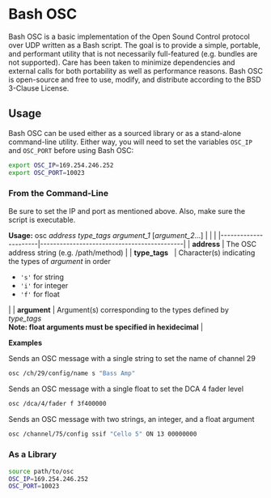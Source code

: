 # Bash OSC
Bash OSC is a basic implementation of the Open Sound Control protocol over UDP written as a Bash script.  The goal is to provide a simple, portable, and performant utility that is not necessarily full-featured (e.g. bundles are not supported).  Care has been taken to minimize dependencies and external calls for both portability as well as performance reasons.  Bash OSC is open-source and free to use, modify, and distribute according to the BSD 3-Clause License.

## Usage
Bash OSC can be used either as a sourced library or as a stand-alone command-line utility.  Either way, you will need to set the variables ``OSC_IP`` and ``OSC_PORT`` before using Bash OSC:

```bash
export OSC_IP=169.254.246.252
export OSC_PORT=10023
```

### From the Command-Line
Be sure to set the IP and port as mentioned above.  Also, make sure the script is executable.

**Usage:** osc *address* *type_tags* *argument_1* [*argument_2*...]
|                      |                                            |
|----------------------|--------------------------------------------|
| **address**          | The OSC address string (e.g. /path/method) |
| **type_tags** &nbsp; | Character(s) indicating the types of *argument* in order <ul><li>``'s'`` for string</li><li>``'i'`` for integer</li><li>``'f'`` for float</li></ul> |
| **argument**         | Argument(s) corresponding to the types defined by *type_tags*<br>**Note: float arguments must be specified in hexidecimal** |

**Examples**

Sends an OSC message with a single string to set the name of channel 29

```bash
osc /ch/29/config/name s "Bass Amp"
```

Sends an OSC message with a single float to set the DCA 4 fader level

```bash
osc /dca/4/fader f 3f400000
```

Sends an OSC message with two strings, an integer, and a float argument

```bash
osc /channel/75/config ssif "Cello 5" ON 13 00000000
```


### As a Library

```bash
source path/to/osc
OSC_IP=169.254.246.252
OSC_PORT=10023
```

